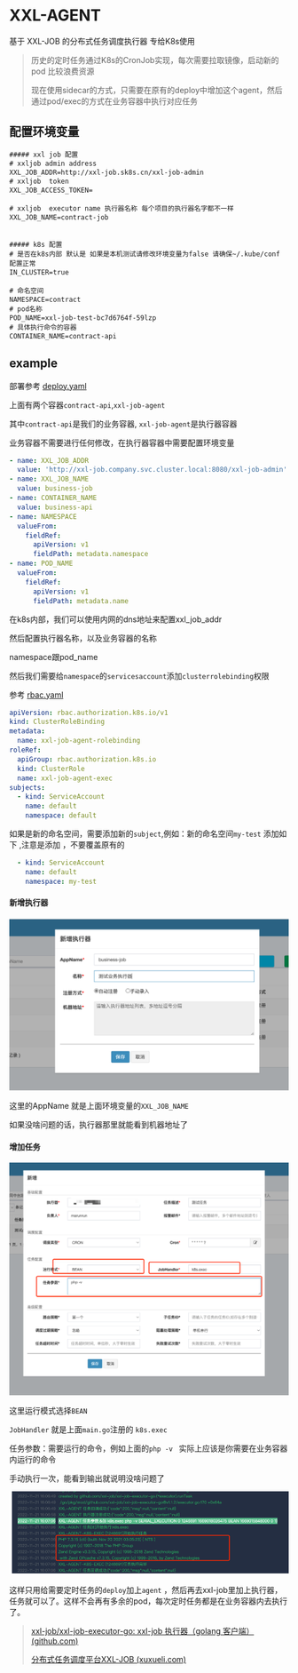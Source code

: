 # XXL-AGENT

基于 XXL-JOB 的分布式任务调度执行器 专给K8s使用

> 历史的定时任务通过K8s的CronJob实现，每次需要拉取镜像，启动新的pod 比较浪费资源
> 
> 现在使用sidecar的方式，只需要在原有的deploy中增加这个agent，然后通过pod/exec的方式在业务容器中执行对应任务


## 配置环境变量
```env
##### xxl job 配置
# xxljob admin address
XXL_JOB_ADDR=http://xxl-job.sk8s.cn/xxl-job-admin
# xxljob  token
XXL_JOB_ACCESS_TOKEN=

# xxljob  executor name 执行器名称 每个项目的执行器名字都不一样 
XXL_JOB_NAME=contract-job


##### k8s 配置
# 是否在k8s内部 默认是 如果是本机测试请修改环境变量为false 请确保~/.kube/conf 配置正常
IN_CLUSTER=true

# 命名空间
NAMESPACE=contract
# pod名称
POD_NAME=xxl-job-test-bc7d6764f-59lzp
# 具体执行命令的容器
CONTAINER_NAME=contract-api
```

## example

部署参考 [deploy.yaml](./example/deploy.yaml)

上面有两个容器`contract-api`,`xxl-job-agent`

其中`contract-api`是我们的业务容器, `xxl-job-agent`是执行器容器

业务容器不需要进行任何修改，在执行器容器中需要配置环境变量
```yaml
- name: XXL_JOB_ADDR
  value: 'http://xxl-job.company.svc.cluster.local:8080/xxl-job-admin'
- name: XXL_JOB_NAME
  value: business-job
- name: CONTAINER_NAME
  value: business-api
- name: NAMESPACE
  valueFrom:
    fieldRef:
      apiVersion: v1
      fieldPath: metadata.namespace
- name: POD_NAME
  valueFrom:
    fieldRef:
      apiVersion: v1
      fieldPath: metadata.name
```

在k8s内部，我们可以使用内网的dns地址来配置xxl_job_addr

然后配置执行器名称，以及业务容器的名称

namespace跟pod_name 

然后我们需要给`namespace`的`servicesaccount`添加`clusterrolebinding`权限

参考 [rbac.yaml](./example/rbac.yaml)
```yaml
apiVersion: rbac.authorization.k8s.io/v1
kind: ClusterRoleBinding
metadata:
  name: xxl-job-agent-rolebinding
roleRef:
  apiGroup: rbac.authorization.k8s.io
  kind: ClusterRole
  name: xxl-job-agent-exec
subjects:
  - kind: ServiceAccount
    name: default
    namespace: default
```
如果是新的命名空间，需要添加新的`subject`,例如：新的命名空间`my-test`
添加如下 ,注意是添加 ，不要覆盖原有的
```yaml
  - kind: ServiceAccount
    name: default
    namespace: my-test
```


#### 新增执行器

![image](./img.png)

这里的AppName 就是上面环境变量的`XXL_JOB_NAME`

如果没啥问题的话，执行器那里就能看到机器地址了



#### 增加任务

![image1](./img1.png)

这里运行模式选择`BEAN`

`JobHandler` 就是上面`main.go`注册的	`k8s.exec`

任务参数：需要运行的命令，例如上面的`php -v `  实际上应该是你需要在业务容器内运行的命令



手动执行一次，能看到输出就说明没啥问题了

![img_2](./img_2.png)



这样只用给需要定时任务的`deploy`加上`agent` ，然后再去xxl-job里加上执行器，任务就可以了。这样不会再有多余的pod，每次定时任务都是在业务容器内去执行了。



> [xxl-job/xxl-job-executor-go: xxl-job 执行器（golang 客户端） (github.com)](https://github.com/xxl-job/xxl-job-executor-go)
>
> [分布式任务调度平台XXL-JOB (xuxueli.com)](https://www.xuxueli.com/xxl-job/)
>
> 




